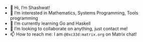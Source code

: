 - 👋 Hi, I’m Shashwat!
- 👀 I’m interested in Mathematics, Systems Programming, Tools programming
- 🌱 I’m currently learning Go and Haskell
- 💞️ I’m looking to collaborate on anything, just contact me!
- 📫 How to reach me: I am `@0xc33d:matrix.org` on Matrix chat! 

<!---
kknives/kknives is a ✨ special ✨ repository because its `README.md` (this file) appears on your GitHub profile.
You can click the Preview link to take a look at your changes.
--->
